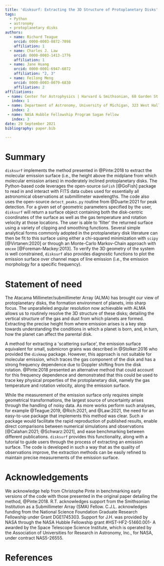 ```yaml
---
title: 'disksurf: Extracting the 3D Structure of Protoplanetary Disks'
tags:
  - Python
  - astronomy
  - protoplanetary disks
authors:
  - name: Richard Teague
    orcid: 0000-0003-0872-7098
    affiliation: 1
  - name: Charles J. Law
    orcid: 0000-0003-1413-1776
    affiliation: 1
  - name: Jane Huang
    orcid: 0000-0001-6947-6072
    affiliation: "2, 3"
  - name: Feilong Meng
    orcid: 0000-0003-0079-6830
    affiliation: 2
affiliations:
 - name: Center for Astrophysics | Harvard & Smithsonian, 60 Garden St., Cambridge, MA 02138, USA
   index: 1
 - name: Department of Astronomy, University of Michigan, 323 West Hall, 1085 South University Avenue, Ann Arbor, MI 48109, USA
   index: 2
 - name: NASA Hubble Fellowship Program Sagan Fellow
   index: 3
date: 29 September 2021
bibliography: paper.bib

---
```


# Summary

 `disksurf` implements the method presented in @Pinte:2018 to extract the molecular emission surface (i.e., the height above the midplane from which molecular emission arises) in moderately inclined protoplanetary disks. The Python-based code leverages the open-source `GoFish` [@GoFish] package to read in and interact with FITS data cubes used for essentially all astronomical observations at submillimeter wavelengths. The code also uses the open-source `detect_peaks.py` routine from @Duarte:2021 for peak detection. For a given set of geometric parameters specified by the user, `disksurf` will return a surface object containing both the disk-centric coordinates of the surface as well as the gas temperature and rotation velocity at those locations. The user is able to 'filter' the returned surface using a variety of clipping and smoothing functions. Several simple analytical forms commonly adopted in the protoplanetary disk literature can then be fit to this surface using either a chi-squared minimization with `scipy` [@Virtanen:2020] or through an Monte-Carlo Markov-Chain approach with `emcee` [@Foreman-Mackey:2013]. To verify the 3D geometry of the system is well constrained, `disksurf` also provides diagnostic functions to plot the emission surface over channel maps of line emission (i.e., the emission morphology for a specific frequency).

# Statement of need

The Atacama Millimeter/submillimeter Array (ALMA) has brought our view of protoplanetary disks, the formation environment of planets, into sharp focus. The unparalleled angular resolution now achievable with ALMA allows us to routinely resolve the 3D structure of these disks; detailing the vertical structure of the gas and dust from which planets are formed. Extracting the precise height from where emission arises is a key step towards understanding the conditions in which a planet is born, and, in turn, how the planet can affect the parental disk.

A method for extracting a 'scattering surface', the emission surface equivalent for small, submicron grains was described in @Stolker:2016 who provided the `diskmap` package. However, this approach is not suitable for molecular emission, which traces the gas component of the disk and has a strong frequency dependence due to Doppler shifting from the disk rotation. @Pinte:2018 presented an alternative method that could account for this frequency dependence and demonstrated that this could be used to trace key physical properties of the protoplanetary disk, namely the gas temperature and rotation velocity, along the emission surface.

While the measurement of the emission surface only requires simple geometrical transformations, the largest source of uncertainty arises through the handling of noisy data. As more works perform such analyses, for example @Teague:2019, @Rich:2021, and @Law:2021, the need for an easy-to-use package that implements this method was clear. Such a package would facilitate the rapid reproduction of published results, enable direct comparisons between numerical simulations and observations [@Calahan:2021; @Schwarz:2021], and ease benchmarking between different publications. `disksurf` provides this functionality, along with a tutorial to guide users through the process of extracting an emission surface. The code is developed in such a way that as the quality of observations improve, the extraction methods can be easily refined to maintain precise measurements of the emission surface.

# Acknowledgements

We acknowledge help from Christophe Pinte in benchmarking early versions of the code with those presented in the original paper detailing the method, @Pinte:2018. R.T. acknowledges support from the Smithsonian Institution as a Submillimeter Array (SMA) Fellow. C.J.L. acknowledges funding from the National Science Foundation Graduate Research Fellowship under Grant DGE1745303. Support for J.H. was provided by NASA through the NASA Hubble Fellowship grant #HST-HF2-51460.001- A awarded by the Space Telescope Science Institute, which is operated by the Association of Universities for Research in Astronomy, Inc., for NASA, under contract NAS5-26555.

# References
